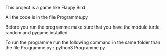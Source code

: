 This project is a game like Flappy Bird

All the code is in the file Programme.py

Before you run the programme make sure that you have the module turtle, random and pygame installed

To run the programme run the following command in the same folder than the file Programme.py : python3 Programme.py
